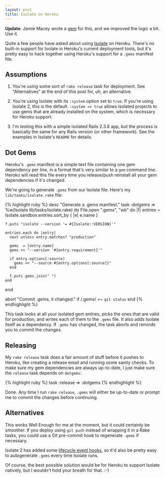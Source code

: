 ```yaml
---
layout: post
title: Isolate on Heroku
---
```


**Update**: Jamie Macey wrote a [gem][] for this, and we improved the
logic a bit. Use it.

[gem]: http://github.com/jamie/isolate-heroku

Quite a few people have asked about using [Isolate][src] on
Heroku. There's no built-in support for Isolate in Heroku's current
deployment tools, but it's pretty easy to hack together using Heroku's
support for a `.gems` manifest file.

[src]: http://github.com/jbarnette/isolate

## Assumptions

1. You're using some sort of `rake release` task for deployment. See
   "Alternatives" at the end of this post for, uh, an alternative.

2. You're using Isolate with its `:system` option set to `true`. If
   you're using Isolate 2, this is the default. `:system => true`
   allows isolated projects to use gems that are already installed on
   the system, which is necessary for Heroku support.

3. I'm testing this with a simple isolated Rails 2.3.8 app, but the
   process is basically the same for any Rails version (or other
   framework). See the examples in Isolate's `README` for details.

## Dot Gems

Heroku's `.gems` manifest is a simple text file containing one gem
dependency per line, in a format that's very similar to a `gem`
command line. Heroku will read this file every time you release/push
reinstall all your gem dependencies if it's changed.

We're going to generate `.gems` from our Isolate file. Here's my
`lib/tasks/isolate.rake` file:

{% highlight ruby %}
desc "Generate a .gems manifest."
task :dotgems => %w(Isolate lib/tasks/isolate.rake) do
  File.open ".gems", "wb" do |f|
    entries = Isolate.sandbox.entries.sort_by { |e| e.name }

    f.puts "isolate --version '= #{Isolate::VERSION}'"

    entries.each do |entry|
      next unless entry.matches? "production"

      gems  = [entry.name]
      gems << "--version '#{entry.requirement}'"

      if entry.options[:source]
        gems << "--source #{entry.options[:source]}"
      end

      f.puts gems.join(" ")
    end
  end

  abort "Commit .gems, it changed." if /\.gems/ =~ `git status`
end
{% endhighlight %}

This task looks at all your isolated gem entries, picks the ones that
are valid for production, and writes each of them to the `.gems`
file. It also adds Isolate itself as a dependency. If `.gems` has
changed, the task aborts and reminds you to commit the changes.

## Releasing

My `rake release` task does a fair amount of stuff before it pushes to
Heroku, like creating a release email and running some sanity
checks. To make sure my gem dependencies are always up-to-date, I just
make sure the `release` task depends on `dotgems`:

{% highlight ruby %}
task :release => :dotgems
{% endhighlight %}

Done. Any time I run `rake release`, `.gems` will either be up-to-date
or prompt me to commit the changes before continuing.

## Alternatives

This works Well Enough for me at the moment, but it could certainly be
smoother. If you deploy using `git push` instead of wrapping it in a
Rake tasks, you could use a Git pre-commit hook to regenerate `.gems`
if necessary.

Isolate 2 has added some [lifecycle event hooks][hooks], so it'd also
be pretty easy to autogenerate `.gems` every time Isolate runs.

[hooks]: http://github.com/jbarnette/isolate/blob/master/lib/isolate/events.rb

Of course, the best possible solution would be for Heroku to support
Isolate natively, but I wouldn't hold your breath for that. :-)
